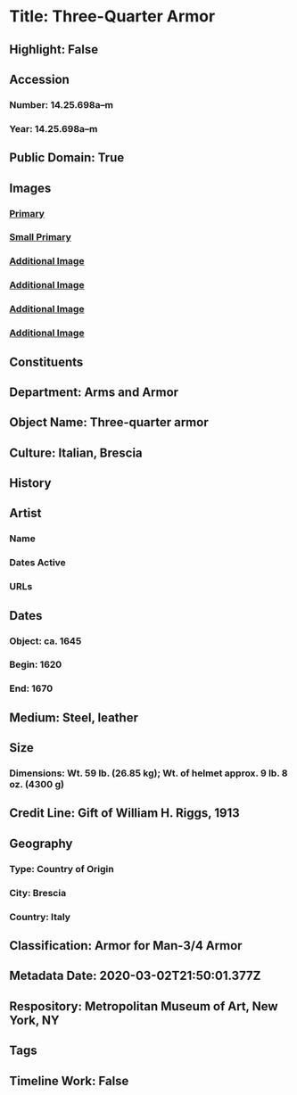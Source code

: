 # Title: Three-Quarter Armor
## Highlight: False
## Accession
### Number: 14.25.698a–m
### Year: 14.25.698a–m
## Public Domain: True
## Images
### [Primary](https://images.metmuseum.org/CRDImages/aa/original/sf14.25.698_003.jpg)
### [Small Primary](https://images.metmuseum.org/CRDImages/aa/web-large/sf14.25.698_003.jpg)
### [Additional Image](https://images.metmuseum.org/CRDImages/aa/original/sf14.25.698_004.jpg)
### [Additional Image](https://images.metmuseum.org/CRDImages/aa/original/sf14.25.698_005.jpg)
### [Additional Image](https://images.metmuseum.org/CRDImages/aa/original/sf14.25.698_006.jpg)
### [Additional Image](https://images.metmuseum.org/CRDImages/aa/original/sf14.25.698_001.jpg)
## Constituents
## Department: Arms and Armor
## Object Name: Three-quarter armor
## Culture: Italian, Brescia
## History
## Artist
### Name
### Dates Active
### URLs
## Dates
### Object: ca. 1645
### Begin: 1620
### End: 1670
## Medium: Steel, leather
## Size
### Dimensions: Wt. 59 lb. (26.85 kg); Wt. of helmet approx. 9 lb. 8 oz. (4300 g)
## Credit Line: Gift of William H. Riggs, 1913
## Geography
### Type: Country of Origin
### City: Brescia
### Country: Italy
## Classification: Armor for Man-3/4 Armor
## Metadata Date: 2020-03-02T21:50:01.377Z
## Respository: Metropolitan Museum of Art, New York, NY
## Tags
## Timeline Work: False